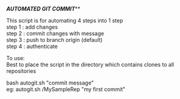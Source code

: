 *********AUTOMATED GIT COMMIT***********

This script is for automating 4 steps into 1 step  
step 1 : add changes  
step 2 : commit changes with message  
step 3 : push to branch origin (default)  
step 4 : authenticate  

To use:  
Best to place the script in the directory which contains clones to all repositories    

bash autogit.sh <path to repository> "commit message"  
eg: autogit.sh /MySampleRep "my first commit"
    
